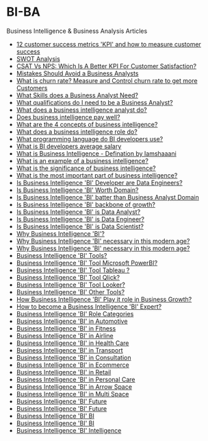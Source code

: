 # BI-BA
Business Intelligence &amp; Business Analysis Articles
- [12 customer success metrics 'KPI' and how to measure customer success](https://mr16x9.blogspot.com/2024/02/12-customer-success-metrics-kpi-and-how.html)
- [SWOT Analysis](https://mr16x9.blogspot.com/2024/02/swot-analysis-strengths-weaknesses.html)
- [CSAT Vs NPS: Which Is A Better KPI For Customer Satisfaction?](https://mr16x9.blogspot.com/2024/02/csat-vs-nps-which-is-better-kpi-for.html)
- [Mistakes Should Avoid a Business Analysts](https://mr16x9.blogspot.com/2024/02/mistakes-should-avoid-business-analysts.html)
- [What is churn rate? Measure and Control churn rate to get more Customers](https://mr16x9.blogspot.com/2024/02/what-is-churn-rate-measure-and-control.html)
- [What Skills does a Business Analyst Need?]()
- [What qualifications do I need to be a Business Analyst?]()
- [What does a business intelligence analyst do?]()
- [Does business intelligence pay well?]()
- [What are the 4 concepts of business intelligence?]()
- [What does a business intelligence role do?]()
- [What programming language do BI developers use?]()
- [What is BI developers average salary]()
- [What is Business Intelligence - Defination by Iamshaaani]()
- [What is an example of a business intelligence?]()
- [What is the significance of business intelligence?]()
- [What is the most important part of business intelligence?]()
- [Is Business Intelligence 'BI' Developer are Data Engineers?]()
- [Is Business Intelligence 'BI' Worth Domain?]()
- [Is Business Intelligence 'BI' batter than Business Analyst Domain]() 
- [Is Business Intelligence 'BI' backbone of growth?]()
- [Is Business Intelligence 'BI' is Data Analyst?]()
- [Is Business Intelligence 'BI' is Data Engineer?]()
- [Is Business Intelligence 'BI' is Data Scientist?]()
- [Why Business Intelligence 'BI'?]()
- [Why Business Intelligence 'BI' necessary in this modern age?]()
- [Why Business Intelligence 'BI' necessary in this modern age?]()
- [Business Intelligence 'BI' Tools?]()
- [Business Intelligence 'BI' Tool Microsoft PowerBI?]()
- [Business Intelligence 'BI' Tool Tableau ?]()
- [Business Intelligence 'BI' Tool Qlick?]()  
- [Business Intelligence 'BI' Tool Looker?]()
- [Business Intelligence 'BI' Other Tools?]()
- [How Business Intelligence 'BI' Play it role in Business Growth?]()
- [How to become a Business Intelligence 'BI' Expert?]()
- [Business Intelligence 'BI' Role Categories]()
- [Business Intelligence 'BI' in Automotive]()
- [Business Intelligence 'BI' in Fitness]()
- [Business Intelligence 'BI' in Airline]()
- [Business Intelligence 'BI' in Health Care]()
- [Business Intelligence 'BI' in Transport]()
- [Business Intelligence 'BI' in Consultation]()
- [Business Intelligence 'BI' in Ecommerce]()
- [Business Intelligence 'BI' in Retail]()
- [Business Intelligence 'BI' in Personal Care]()
- [Business Intelligence 'BI' in Arrow Space]()
- [Business Intelligence 'BI' in Multi Space]()
- [Business Intelligence 'BI' Future]()
- [Business Intelligence 'BI' Future]()
- [Business Intelligence 'BI' BI]()
- [Business Intelligence 'BI' BI]()
- [Business Intelligence 'BI' Intelligence]()

